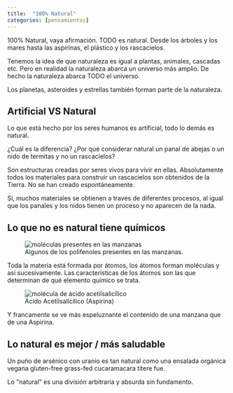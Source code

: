 ```yaml
---
title:  "100% Natural"
categories: [pensamientos]
---
```


100% Natural, vaya afirmación. TODO es natural. Desde los árboles y los mares hasta las aspirinas, el plástico y los rascacielos.

Tenemos la idea de que naturaleza es igual a plantas, animales, cascadas etc. Pero en realidad la naturaleza abarca un universo más amplio. De hecho la naturaleza abarca TODO el universo.

Los planetas, asteroides y estrellas también forman parte de la naturaleza.

## Artificial VS Natural

Lo que está hecho por los seres humanos es artificial, todo lo demás es natural.

¿Cuál es la diferencia? ¿Por qué considerar natural un panal de abejas o un nido de termitas y no un rascacielos?

Son estructuras creadas por seres vivos para vivir en ellas. Absolutamente todos los materiales para construir un rascacielos son obtenidos de la Tierra. No se han creado espontáneamente.

Sí, muchos materiales se obtienen a través de diferentes procesos, al igual que los panales y los nidos tienen un proceso y no aparecen de la nada.

## Lo que no es natural tiene químicos

<figure>
    <img src="https://i.postimg.cc/ZR4gkH3Q/polifenol-manzana.jpg" alt="moléculas presentes en las manzanas">
    <figcaption>Algunos de los polifenoles presentes en las manzanas.</figcaption>
</figure>

Toda la materia está formada por átomos, los átomos forman moléculas y así sucesivamente. Las características de los átomos son las que determinan de qué elemento químico se trata.

<figure>
    <img src="https://i.postimg.cc/QMpPnwB5/aspirina.jpg" alt="molécula de ácido acetilsalicílico">
    <figcaption>Ácido Acetilsalicílico (Aspirina)</figcaption>
</figure>

Y francamente se ve más espeluznante el contenido de una manzana que de una Aspirina.

## Lo natural es mejor / más saludable

Un puño de arsénico con uranio es tan natural como una ensalada orgánica vegana gluten-free grass-fed cucaramacara titere fue.

Lo "natural" es una división arbitraria y absurda sin fundamento.